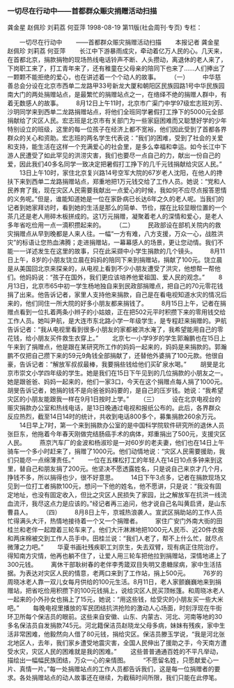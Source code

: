 ### 一切尽在行动中——首都群众赈灾捐赠活动扫描
龚金星  赵佩珍  刘莉荔  何亚萍
1998-08-19
第11版(社会周刊·专页)
专栏：

　　一切尽在行动中
　　——首都群众赈灾捐赠活动扫描
　　本报记者  龚金星  赵佩珍  刘莉荔  何亚萍
　　长江中下游暴雨成灾，牵动着亿万人民的心。几天来，在首都北京，捐款捐物的现场热线电话铃声不断、人头攒动，离退休的老人来了，下岗职工来了，打工青年来了，还有稚童在父母亲的陪同下也来了……人们捧出了一颗颗不能拒绝的爱心，也在讲述着一个个动人的故事。
　　（一）
　　中华慈善总会分设在北京市西单二龙路甲33号新龙大厦和朝阳区民族园路1号中华民族园南大门的两处捐赠站点，是最繁忙的捐赠站点之一，在络绎不绝的捐赠人群中，有着无数感人的故事。
　　8月12日上午11时，北京市广渠门中学97级宏志班刘芳、沙玥同学来到西单二龙路捐赠站点，将他们全班同学暑假打工挣下的5000元全部捐献给了灾区人民。宏志班是北京市有关部门为一些家庭困难而又聪慧好学的少年特别设立的班级，这里的每一位孩子在经济上都不宽裕，他们因此受到了首都各界群众的关心和资助。宏志班的两名学生代表说：“我们的困难，受到了社会的关爱和支持，能生活在这样一个充满爱心的社会里，是多么幸福和幸运。如今长江中下游人民遭受了如此罕见的洪涝灾害，我们也要尽一点自己的力，献出一份自己的爱，因此我们40多名同学一致决定把暑假打工挣下的几千元钱捐献给灾区人民。”
　　13日上午10时，家住北京复兴路14号空军大院的67岁老人沈阳，在他人的搀扶下来到西单二龙路捐赠站点，郑重地把1万元钱交给了工作人员。她说：“党和人民养育了我，现在灾区人民需要我献出一点爱心的时候，我如何不应尽点报答恩情的义务呢。”但是，谁能知道她是一位在家卧病已长达6年之久的老人呢。当我们的记者到她家拜访时，看到她的生活是那么的简单、节俭，摆在比较显眼位置的一个茶几还是老人用碎木板拼成的。这1万元捐赠，凝聚着老人的深情和爱心，是老人多年省吃俭用一点一滴积攒起来的。
　　（二）
　　民政部设在部机关院内的救灾捐赠点从早到晚都是人来人往。一幅“一方有难，八方支援，万众一心，战胜洪灾”的标语让您热血沸腾；走进捐赠站，一幕幕感人的场景，更让您动情。我们不能一一详述发生在这里的故事，只在此采撷中小学生捐款的几个镜头。
　　8月11日上午，8岁的小朋友饶立晨在妈妈的陪同下来到捐赠站，捐献了100元。饶立晨是从美国回北京来探亲的，从电视上看到不少小朋友遭受了洪灾，他想帮一帮他们。他妈妈说：“孩子在国外，我们更应该培养他爱祖国、爱人民的观念。”
　　8月13日，北京市65中初一学生杨地独自来到民政部捐赠点，把自己的70元零花钱捐了出来。他告诉记者，家里人支持他来捐款，自己是在看电视知道水灾的情况后来的，他们同住一所大院的好多小朋友都来捐钱了。
　　8月15日上午，记者在捐赠点看到一位扎着两条小辫子的小姑娘，正在把502元平时积攒下来的零用钱交给工作人员。她叫尹航，是大连市东北路小学一年级学生，是专程赶来捐赠的。尹航告诉记者：“我从电视里看到很多小朋友的家都被洪水淹了，我希望能用自己的零花钱，给小朋友买件救生衣穿上。”
　　北京七一小学9岁的学生郭瀚鹏也在15日上午来到了捐赠点，他是跟在某研究所工作的妈妈一起来的，妈妈是来捐款的。郭瀚鹏不仅把自己攒下来的59元9角钱全部捐献了，还替他外婆捐了100元款。他很自豪，告诉记者：“解放军叔叔最棒，我要捐些钱给他们买矿泉水喝。”
　　胡旻是北京市崇文小学四年级的学生。她是我们在15日下午见到的几位捐款的小朋友之一。她是跟爸爸、妈妈一起来的，他们一家3口，今天在这个捐赠点每人捐了1000元。胡旻告诉记者，她捐的钱不是向爸爸妈妈要的，是自己的压岁钱。她说：“我希望灾区的小朋友能跟我一样在9月1日按时上学。”
　　（三）
　　设在北京电视台的赈灾捐款办公室和热线电话，是13日晚通过电视和报纸公布的。此后，各界群众反应热烈，截至14日14时的统计，共收到电话800多个，募集捐款260余万元。
　　14日早上7时，第一个来到捐款办公室的是中国科学院软件研究所的退休人员张巨东，他拖着今年春天刚做完结肠癌手术的病体，郑重捐出了500元，支援灾区人民。
　　燕京汽车厂的金波和杨淑珍是一对60岁的老夫妻，他们也在14日上午骑车一个多小时赶来了，捐赠了1000元。他们动情地说：“灾区人民需要援助，我们只能尽一点绵薄责任。”
　　一位在五棵松打工的年轻人在14日10点多钟来到这里，替自己和朋友捐了200元。他坚决不愿透露姓名，只是说自己来京才几个月，挣钱不多，所以捐得也少，很不好意思。
　　14日下午3点多，记者在捐款现场又见到一位打工者捐款100元，想问一下他的姓名，他不愿讲，只是说：“我没有固定地址，也没有固定收入，但比之灾区人民损失了家园，比之解放军在抗洪一线流血流汗，我尽这点力是应该的。”经记者再三追问，他才说自己名叫黄启贤，是山东曹县人。
　　（四）
　　8月8日上午，京城热浪袭人。宣武区捐助站的工作人员忙得满头大汗，热情地接待着一个又一个捐赠者。
　　家住广安门外南大街的田桂兰和老伴一起蹬着三轮车来了。他们大汗淋淋地把1000元人民币、近20件衣服和两床棉被交到工作人员手中。田桂兰说：“我们人老了，帮不上什么忙，就尽点微薄之力吧。”
　　华夏书画社残疾职工刘京生，失去双臂，现有病正住院治疗。得知南方灾情，他再也躺不住了，让爱人用三轮车把他拉到捐赠站，深情地递上了300元钱。
　　离休干部耿树春的老伴李秀箴双目失明又患糖尿病，家中生活拮据。为表达对灾区人民的情意，老两口来到了工作站，捐上500元。
　　76岁的周晓冰老人靠一双儿女每月供给的100元生活。8月11日，老人家颤巍巍地来到捐赠站，把省吃俭用积攒下的100元钱捐上，说给灾区人民买顶帐篷。和周晓冰老人一起来的小外孙女也捐上了15元，她说：“用这些钱，给受灾的小朋友买一些大米吧。”
　　每晚电视里播放的军民团结抗洪抢险的激动人心场面，时刻浮现在牛街环卫所每个保洁员的眼前。这些来自安徽、山东、内蒙古、河北、河南等地的30多名保洁员自发捐款745元。河北籍保洁员赵晓龙父母多病，妹妹有残疾，家中生活非常困难，他毅然向人借了80元钱，捐给灾区。保洁员滕玉学说，“我是河北张北地区人，去年，我们家乡遭受地震灾害，全国人民伸出了援助之手，今天南方遭受水灾，灾区人民的困难就是我的困难。”
　　这些普普通通百姓的不平凡举动，描绘出一幅幅民族团结，万众一心的亲情图。
　　“不愿留名姓，只愿献爱心一片、真情一片。”每一处捐赠站点的工作人员都告诉我们，这是每一位捐赠者的要求。各处捐赠站点的动人故事还在继续，为截稿时间所限，我们只能在此停笔。
